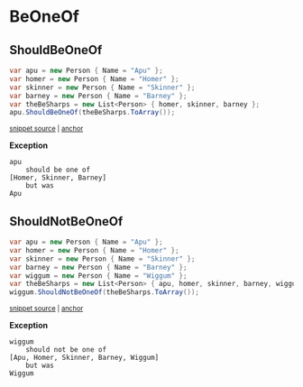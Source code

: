 # BeOneOf


## ShouldBeOneOf

<!-- snippet: ShouldBeOneOfExamples.ShouldBeOneOf.codeSample.approved.cs -->
<a id='snippet-ShouldBeOneOfExamples.ShouldBeOneOf.codeSample.approved.cs'></a>
```cs
var apu = new Person { Name = "Apu" };
var homer = new Person { Name = "Homer" };
var skinner = new Person { Name = "Skinner" };
var barney = new Person { Name = "Barney" };
var theBeSharps = new List<Person> { homer, skinner, barney };
apu.ShouldBeOneOf(theBeSharps.ToArray());
```
<sup><a href='/src/DocumentationExamples/CodeExamples/ShouldBeOneOfExamples.ShouldBeOneOf.codeSample.approved.cs#L1-L6' title='Snippet source file'>snippet source</a> | <a href='#snippet-ShouldBeOneOfExamples.ShouldBeOneOf.codeSample.approved.cs' title='Start of snippet'>anchor</a></sup>
<!-- endSnippet -->

**Exception**

<!-- include: ShouldBeOneOfExamples.ShouldBeOneOf.exceptionText.approved.txt -->
```
apu
    should be one of
[Homer, Skinner, Barney]
    but was
Apu
```
<!-- endInclude -->


## ShouldNotBeOneOf

<!-- snippet: ShouldBeOneOfExamples.ShouldNotBeOneOf.codeSample.approved.cs -->
<a id='snippet-ShouldBeOneOfExamples.ShouldNotBeOneOf.codeSample.approved.cs'></a>
```cs
var apu = new Person { Name = "Apu" };
var homer = new Person { Name = "Homer" };
var skinner = new Person { Name = "Skinner" };
var barney = new Person { Name = "Barney" };
var wiggum = new Person { Name = "Wiggum" };
var theBeSharps = new List<Person> { apu, homer, skinner, barney, wiggum };
wiggum.ShouldNotBeOneOf(theBeSharps.ToArray());
```
<sup><a href='/src/DocumentationExamples/CodeExamples/ShouldBeOneOfExamples.ShouldNotBeOneOf.codeSample.approved.cs#L1-L7' title='Snippet source file'>snippet source</a> | <a href='#snippet-ShouldBeOneOfExamples.ShouldNotBeOneOf.codeSample.approved.cs' title='Start of snippet'>anchor</a></sup>
<!-- endSnippet -->

**Exception**

<!-- include: ShouldBeOneOfExamples.ShouldNotBeOneOf.exceptionText.approved.txt -->
```
wiggum
    should not be one of
[Apu, Homer, Skinner, Barney, Wiggum]
    but was
Wiggum
```
<!-- endInclude -->

